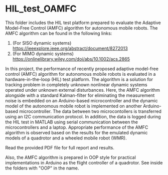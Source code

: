 # HIL_test_OAMFC
This folder includes the HIL test platform prepared to evaluate the Adaptive Model-Free Control (AMFC) algorithm for autonomous mobile robots.
The AMFC algorithm can be found in the following links:
1. (For SISO dynamic systems) https://ieeexplore.ieee.org/abstract/document/8272013 
2. (For MIMO dynamic systems) https://onlinelibrary.wiley.com/doi/abs/10.1002/acs.2865 

In this project, the performance of recently proposed adaptive model-free control (AMFC) algorithm for autonomous mobile robots 
is evaluated in a hardware-in-the-loop (HIL) test platform.
The algorithm is a solution for tracking problem in completely unknown nonlinear dynamic systems operated under unknown external 
disturbances. Here, the AMFC algorithm alongside with a standard Kalman-filter for eliminating the measurement noise is embedded 
on an Arduino-based microcontroller and the dynamic model of the autonomous mobile robot is implemented on another Arduino-based 
microcontroller. The data between two microcontollers is transferred using an I2C communication protocol. 
In addition, the data is logged during the HIL test in MATLAB using serial communication between the microcontrollers and a laptop. 
Appropriate performance of the AMFC algorithm is observed based on the results for the emulated dynamic models of a quadrotor 
and a wheeled mobile robot (WMR).

Read the provided PDF file for full report and results.

Also, the AMFC algorithm is prepared in OOP style for practical implementations in Arduino as the flight controller of a quadrotor. See inside the folders with "OOP" in the name.
